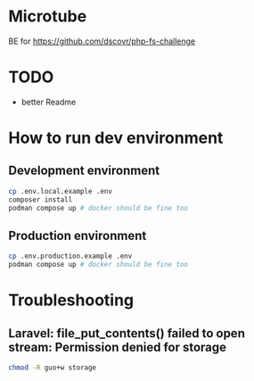 # Microtube

BE for https://github.com/dscovr/php-fs-challenge

# TODO
- better Readme

# How to run dev environment
## Development environment
```bash
cp .env.local.example .env
composer install
podman compose up # docker should be fine too
```

## Production environment
```bash
cp .env.production.example .env
podman compose up # docker should be fine too
```

# Troubleshooting

## Laravel: file_put_contents() failed to open stream: Permission denied for storage
```bash
chmod -R guo+w storage
```
